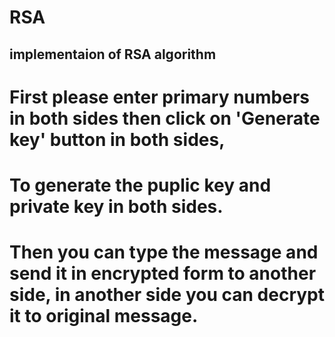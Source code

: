 # RSA
implementaion of RSA algorithm
-------------------------------------------------------------------------------------
# First please enter primary numbers in both sides then click on 'Generate key' button in both sides,
# To generate the puplic key and private key in both sides.
# Then you can type the message and send it in encrypted form to another side, in another side you can decrypt it to original message. 
